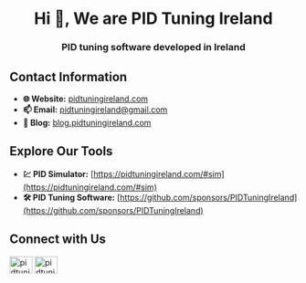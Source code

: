 <h1 align="center">Hi 👋, We are PID Tuning Ireland</h1>
<h3 align="center">PID tuning software developed in Ireland</h3>



## Contact Information
- **🌐 Website:** [pidtuningireland.com](https://pidtuningireland.com/)
- **📫 Email:** [pidtuningireland@gmail.com](mailto:pidtuningireland@gmail.com)
- **📝 Blog:** [blog.pidtuningireland.com](https://blog.pidtuningireland.com/)



## Explore Our Tools
- **💹 PID Simulator:** [https://pidtuningireland.com/#sim](https://pidtuningireland.com/#sim)
- **🛠 PID Tuning Software:** [https://github.com/sponsors/PIDTuningIreland](https://github.com/sponsors/PIDTuningIreland)



## Connect with Us
<a href="https://www.linkedin.com/in/pidtuningireland/" target="blank"><img align="center" src="https://raw.githubusercontent.com/rahuldkjain/github-profile-readme-generator/master/src/images/icons/Social/linked-in-alt.svg" alt="pidtuningireland" height="30" width="40" /></a>
<a href="https://www.youtube.com/@pidtuningireland" target="blank"><img align="center" src="https://raw.githubusercontent.com/rahuldkjain/github-profile-readme-generator/master/src/images/icons/Social/youtube.svg" alt="pidtuningireland" height="30" width="40" /></a>

